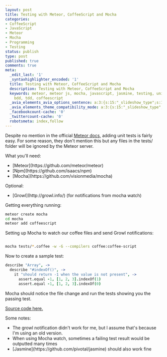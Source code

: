 ```yaml
---
layout: post
title: Testing with Meteor, CoffeeScript and Mocha
categories:
- CoffeeScript
- JavaScript
- Meteor
- Mocha
- Programming
- Testing
status: publish
type: post
published: true
comments: true
meta:
  _edit_last: '1'
  _syntaxhighlighter_encoded: '1'
  title: Testing with Meteor, CoffeeScript and Mocha
  description: Testing with Meteor, CoffeeScript and Mocha
  keywords: meteor, meteor js, mocha, javascript, jasmine, testing, unit testing,
    bdd, tdd, coffeescript
  _avia_elements_avia_options_sentence: a:3:{s:15:"_slideshow_type";s:11:"fade_slider";s:19:"_slideshow_autoplay";s:5:"false";s:19:"_slideshow_duration";s:1:"5";}
  _avia_elements_theme_compatibility_mode: a:3:{s:15:"_slideshow_type";s:11:"fade_slider";s:19:"_slideshow_autoplay";s:5:"false";s:19:"_slideshow_duration";s:1:"5";}
  _facebookcount-cache: '0'
  _twittercount-cache: '0'
  robotsmeta: index,follow
---
```

Despite no mention in the official [Meteor docs](http://docs.meteor.com/), adding unit tests is fairly easy. For some reason, they don't mention this but any files in the tests/ folder will be ignored by the Meteor server.

<!--more-->

What you'll need:
<ul>
	<li>[Meteor](https://github.com/meteor/meteor)</li>
	<li>[Npm](https://github.com/isaacs/npm)</li>
	<li>[Mocha](https://github.com/visionmedia/mocha)</li>
</ul>
<div>Optional:</div>
<div>
<ul>
	<li>[Growl](http://growl.info/) (for notifications from mocha watch)</li>
</ul>
</div>
<div>Getting everything running:</div>

``` bash
meteor create mocha
cd mocha
meteor add coffeescript
```

Setting up Mocha to watch our coffee files and send Growl notifications:

``` bash

mocha tests/*.coffee -w -G --compilers coffee:coffee-script

```

Now to create a sample test:

``` coffeescript test.coffee
describe "Array", ->
  describe "#indexOf()", ->
    it "should return -1 when the value is not present", ->
      assert.equal -1, [1, 2, 3].indexOf(1)
      assert.equal -1, [1, 2, 3].indexOf(0)
```

Mocha should notice the file change and run the tests showing you the passing test.

[Source code here.](https://github.com/skalb/meteor-examples/tree/master/mocha)

Some notes:
<ul>
	<li>The growl notification didn't work for me, but I assume that's because I'm using an old version.</li>
	<li>When using Mocha watch, sometimes a failing test result would be outputted many times</li>
	<li>[Jasmine](https://github.com/pivotal/jasmine) should also work fine</li>
</ul>
